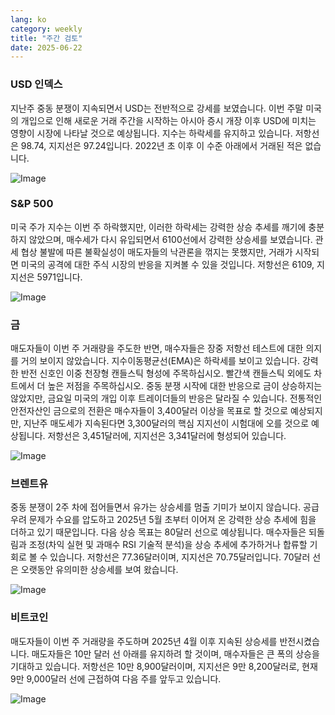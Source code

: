 ```yaml
---
lang: ko
category: weekly
title: "주간 검토"
date: 2025-06-22
---
```


### USD 인덱스

지난주 중동 분쟁이 지속되면서 USD는 전반적으로 강세를 보였습니다. 이번 주말 미국의 개입으로 인해 새로운 거래 주간을 시작하는 아시아 증시 개장 이후 USD에 미치는 영향이 시장에 나타날 것으로 예상됩니다. 지수는 하락세를 유지하고 있습니다. 저항선은 98.74, 지지선은 97.24입니다. 2022년 초 이후 이 수준 아래에서 거래된 적은 없습니다.

![Image](https://markleighedu.github.io/img/Jun-2025/22-Jun-2025/usdindex.jpg)

### S&P 500

미국 주가 지수는 이번 주 하락했지만, 이러한 하락세는 강력한 상승 추세를 깨기에 충분하지 않았으며, 매수세가 다시 유입되면서 6100선에서 강력한 상승세를 보였습니다. 관세 협상 불발에 따른 불확실성이 매도자들의 낙관론을 꺾지는 못했지만, 거래가 시작되면 미국의 공격에 대한 주식 시장의 반응을 지켜볼 수 있을 것입니다. 저항선은 6109, 지지선은 5971입니다.

![Image](https://markleighedu.github.io/img/Jun-2025/22-Jun-2025/sp500.jpg)

### 금

매도자들이 이번 주 거래량을 주도한 반면, 매수자들은 장중 저항선 테스트에 대한 의지를 거의 보이지 않았습니다. 지수이동평균선(EMA)은 하락세를 보이고 있습니다. 강력한 반전 신호인 이중 천장형 캔들스틱 형성에 주목하십시오. 빨간색 캔들스틱 외에도 차트에서 더 높은 저점을 주목하십시오. 중동 분쟁 시작에 대한 반응으로 금이 상승하지는 않았지만, 금요일 미국의 개입 이후 트레이더들의 반응은 달라질 수 있습니다. 전통적인 안전자산인 금으로의 전환은 매수자들이 3,400달러 이상을 목표로 할 것으로 예상되지만, 지난주 매도세가 지속된다면 3,300달러의 핵심 지지선이 시험대에 오를 것으로 예상됩니다. 저항선은 3,451달러에, 지지선은 3,341달러에 형성되어 있습니다.

![Image](https://markleighedu.github.io/img/Jun-2025/22-Jun-2025/gold.jpg)

### 브렌트유

중동 분쟁이 2주 차에 접어들면서 유가는 상승세를 멈출 기미가 보이지 않습니다. 공급 우려 문제가 수요를 압도하고 2025년 5월 초부터 이어져 온 강력한 상승 추세에 힘을 더하고 있기 때문입니다. 다음 상승 목표는 80달러 선으로 예상됩니다. 매수자들은 되돌림과 조정(차익 실현 및 과매수 RSI 기술적 분석)을 상승 추세에 추가하거나 합류할 기회로 볼 수 있습니다. 저항선은 77.36달러이며, 지지선은 70.75달러입니다. 70달러 선은 오랫동안 유의미한 상승세를 보여 왔습니다.

![Image](https://markleighedu.github.io/img/Jun-2025/22-Jun-2025/brentoil.jpg)

### 비트코인

매도자들이 이번 주 거래량을 주도하며 2025년 4월 이후 지속된 상승세를 반전시켰습니다. 매도자들은 10만 달러 선 아래를 유지하려 할 것이며, 매수자들은 큰 폭의 상승을 기대하고 있습니다. 저항선은 10만 8,900달러이며, 지지선은 9만 8,200달러로, 현재 9만 9,000달러 선에 근접하여 다음 주를 앞두고 있습니다.

![Image](https://markleighedu.github.io/img/Jun-2025/22-Jun-2025/bitcoin.jpg)

